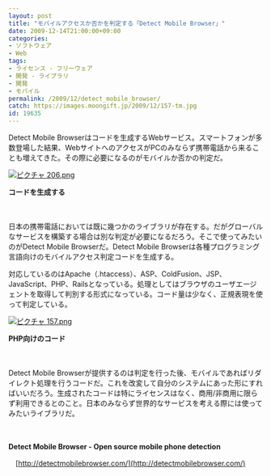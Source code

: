 ```yaml
---
layout: post
title: "モバイルアクセスか否かを判定する「Detect Mobile Browser」"
date: 2009-12-14T21:00:00+09:00
categories:
- ソフトウェア
- Web
tags: 
- ライセンス - フリーウェア
- 開発 - ライブラリ
- 開発
- モバイル
permalink: /2009/12/detect_mobile_browser/
catch: https://images.moongift.jp/2009/12/157-tm.jpg
id: 19635
---
```

Detect Mobile Browserはコードを生成するWebサービス。スマートフォンが多数登場した結果、WebサイトへのアクセスがPCのみならず携帯電話から来ることも増えてきた。その際に必要になるのがモバイルか否かの判定だ。

  

[![ピクチャ 206.png](https://images.moongift.jp/2009/12/206-tm.jpg)](https://images.moongift.jp/2009/12/206.png)  
  
**コードを生成する**

  

　

  

日本の携帯電話においては既に幾つかのライブラリが存在する。だがグローバルなサービスを構築する場合は別な判定が必要になるだろう。そこで使ってみたいのがDetect Mobile Browserだ。Detect Mobile Browserは各種プログラミング言語向けのモバイルアクセス判定コードを生成する。

  
  
<!--more-->

対応しているのはApache（.htaccess）、ASP、ColdFusion、JSP、JavaScript、PHP、Railsとなっている。処理としてはブラウザのユーザエージェントを取得して判別する形式になっている。コード量は少なく、正規表現を使って判定している。

  

[![ピクチャ 157.png](https://images.moongift.jp/2009/12/157-tm.jpg)](https://images.moongift.jp/2009/12/157.png)  
  
**PHP向けのコード**

  

　

  

Detect Mobile Browserが提供するのは判定を行った後、モバイルであればリダイレクト処理を行うコードだ。これを改変して自分のシステムにあった形にすればいいだろう。生成されたコードは特にライセンスはなく、商用/非商用に限らず利用できるとのこと。日本のみならず世界的なサービスを考える際には使ってみたいライブラリだ。

  

　

  

**Detect Mobile Browser - Open source mobile phone detection**  
  
　[http://detectmobilebrowser.com/](http://detectmobilebrowser.com/)

  
  
